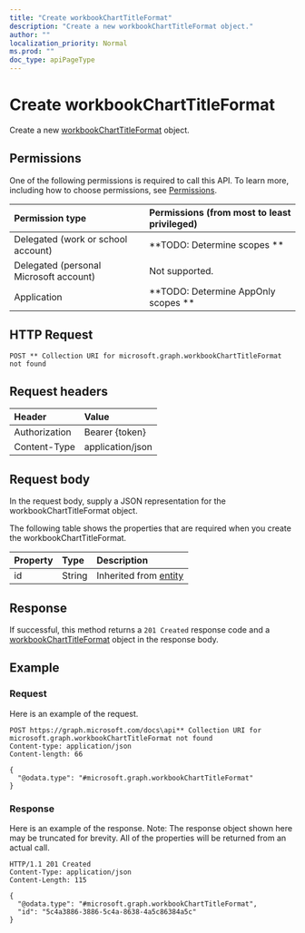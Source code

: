 ```yaml
---
title: "Create workbookChartTitleFormat"
description: "Create a new workbookChartTitleFormat object."
author: ""
localization_priority: Normal
ms.prod: ""
doc_type: apiPageType
---
```


# Create workbookChartTitleFormat

Create a new [workbookChartTitleFormat](../resources/workbookcharttitleformat.md) object.

## Permissions
One of the following permissions is required to call this API. To learn more, including how to choose permissions, see [Permissions](/concepts/permissions-reference.md).

|Permission type|Permissions (from most to least privileged)|
|:---|:---|
|Delegated (work or school account)|**TODO: Determine scopes **|
|Delegated (personal Microsoft account)|Not supported.|
|Application|**TODO: Determine AppOnly scopes **|

## HTTP Request
<!-- {
  "blockType": "ignored"
}
-->
``` http
POST ** Collection URI for microsoft.graph.workbookChartTitleFormat not found
```

## Request headers
|Header|Value|
|:---|:---|
|Authorization|Bearer {token}|
|Content-Type|application/json|

## Request body
In the request body, supply a JSON representation for the workbookChartTitleFormat object.

The following table shows the properties that are required when you create the workbookChartTitleFormat.

|Property|Type|Description|
|:---|:---|:---|
|id|String| Inherited from [entity](../resources/entity.md)|



## Response
If successful, this method returns a `201 Created` response code and a [workbookChartTitleFormat](../resources/workbookcharttitleformat.md) object in the response body.

## Example

### Request
Here is an example of the request.
<!-- {
  "blockType": "request",
  "name": "create_workbookcharttitleformat_from_"
}
-->
``` http
POST https://graph.microsoft.com/docs\api** Collection URI for microsoft.graph.workbookChartTitleFormat not found
Content-type: application/json
Content-length: 66

{
  "@odata.type": "#microsoft.graph.workbookChartTitleFormat"
}
```

### Response
Here is an example of the response. Note: The response object shown here may be truncated for brevity. All of the properties will be returned from an actual call.
<!-- {
  "blockType": "response",
  "truncated": true,
  "@odata.type": "microsoft.graph.workbookcharttitleformat"
}
-->
``` http
HTTP/1.1 201 Created
Content-Type: application/json
Content-Length: 115

{
  "@odata.type": "#microsoft.graph.workbookChartTitleFormat",
  "id": "5c4a3886-3886-5c4a-8638-4a5c86384a5c"
}
```

